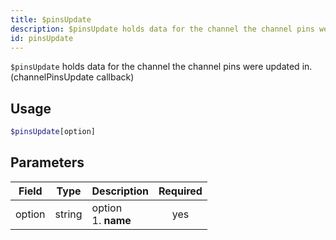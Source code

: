 ```yaml
---
title: $pinsUpdate 
description: $pinsUpdate holds data for the channel the channel pins were updated in. (channelPinsUpdate callback)
id: pinsUpdate
---
```


`$pinsUpdate` holds data for the channel the channel pins were updated in. (channelPinsUpdate callback)

## Usage

```php
$pinsUpdate[option]
```

## Parameters 


| Field  | Type   | Description               | Required |
| ------ | ------ | ------------------------- |:--------:|
| option | string | option <br /> 1. **name** |    yes   |

